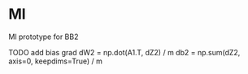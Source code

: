 # Ml
Ml prototype for BB2

TODO add bias grad
dW2 = np.dot(A1.T, dZ2) / m
db2 = np.sum(dZ2, axis=0, keepdims=True) / m